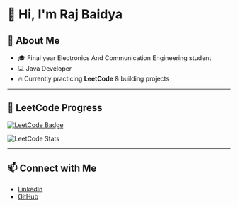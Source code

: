 # 👋 Hi, I'm Raj Baidya  

## 📌 About Me  
- 🎓 Final year Electronics And Communication Engineering student  
- 💻 Java Developer  
- 🔥 Currently practicing **LeetCode** & building projects  

---

## 🚀 LeetCode Progress  

[![LeetCode Badge](https://img.shields.io/badge/LeetCode-Profile-orange?logo=leetcode&logoColor=white)](https://leetcode.com/Rajbaidya01/)  

![LeetCode Stats](https://leetcard.jacoblin.cool/Rajbaidya01?theme=dark&font=baloo&ext=heatmap)  

---

## 📫 Connect with Me  
- [LinkedIn](https://www.linkedin.com/in/raj-baidya-2731ab258/)  
- [GitHub](https://github.com/Rajbaidya01/)  
